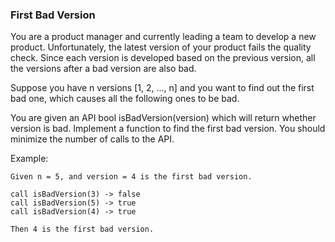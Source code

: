 ### First Bad Version

You are a product manager and currently leading a team to develop a new product. 
Unfortunately, the latest version of your product fails the quality check. 
Since each version is developed based on the previous version, 
all the versions after a bad version are also bad.

Suppose you have n versions [1, 2, ..., n] and you want to find out the first bad one,
 which causes all the following ones to be bad.

You are given an API bool isBadVersion(version) which will return whether version is bad.
 Implement a function to find the first bad version. You should minimize the number of calls to the API.

Example:
```
Given n = 5, and version = 4 is the first bad version.

call isBadVersion(3) -> false
call isBadVersion(5) -> true
call isBadVersion(4) -> true

Then 4 is the first bad version. 
```
